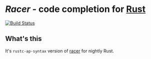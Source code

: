 # *Racer* - code completion for [Rust](http://www.rust-lang.org/)

[![Build Status](https://travis-ci.org/kngwyu/racer-nightly.svg?branch=master)](https://travis-ci.org/kngwyu/racer-nightly)

## What's this

It's `rustc-ap-syntax` version of [racer](https://github.com/racer-rust/racer) for nightly Rust.
